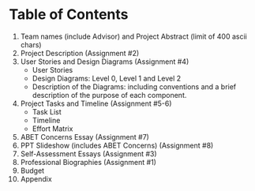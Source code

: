 # Table of Contents
1. Team names (include Advisor) and Project Abstract (limit of 400 ascii chars)
2. Project Description (Assignment #2)
3. User Stories and Design Diagrams (Assignment #4)
    * User Stories
    * Design Diagrams: Level 0, Level 1 and Level 2 
    * Description of the Diagrams: including conventions and a brief description of the purpose of each component.
4. Project Tasks and Timeline (Assignment #5-6)
    * Task List
    * Timeline
    * Effort Matrix
5. ABET Concerns Essay (Assignment #7)
6. PPT Slideshow (includes ABET Concerns) (Assignment #8)
7. Self-Assessment Essays (Assignment #3)
8. Professional Biographies  (Assignment #1)
9. Budget
10. Appendix

